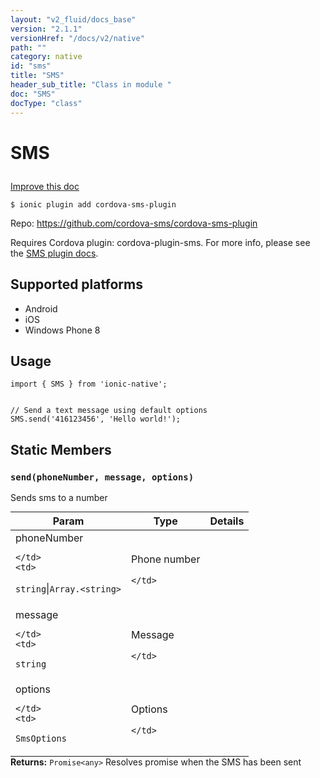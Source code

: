 ```yaml
---
layout: "v2_fluid/docs_base"
version: "2.1.1"
versionHref: "/docs/v2/native"
path: ""
category: native
id: "sms"
title: "SMS"
header_sub_title: "Class in module "
doc: "SMS"
docType: "class"
---
```









<h1 class="api-title">

  
  SMS
  

  

  

</h1>

<a class="improve-v2-docs" href="http://github.com/driftyco/ionic-native/edit/master/src/plugins/sms.ts#L24">
  Improve this doc
</a>





<!-- decorators -->


<pre><code>$ ionic plugin add cordova-sms-plugin</code></pre>
<p>Repo:
  <a href="https://github.com/cordova-sms/cordova-sms-plugin">
    https://github.com/cordova-sms/cordova-sms-plugin
  </a>
</p>

<!-- description -->

<p>Requires Cordova plugin: cordova-plugin-sms. For more info, please see the <a href="https://github.com/cordova-sms/cordova-sms-plugin">SMS plugin docs</a>.</p>


<!-- @platforms tag -->
<h2>Supported platforms</h2>

<ul>
  <li>Android</li>
  
  <li>iOS</li>
  
  <li>Windows Phone 8</li>
  </ul>

<!-- @platforms tag end -->


<!-- @usage tag -->

<h2>Usage</h2>

<pre><code class="lang-typescript">import { SMS } from &#39;ionic-native&#39;;


// Send a text message using default options
SMS.send(&#39;416123456&#39;, &#39;Hello world!&#39;);
</code></pre>




<!-- @property tags -->
<h2>Static Members</h2>
<div id="send"></div>
<h3><code>send(phoneNumber,&nbsp;message,&nbsp;options)</code>
  
</h3>

Sends sms to a number


<table class="table param-table" style="margin:0;">
  <thead>
  <tr>
    <th>Param</th>
    <th>Type</th>
    <th>Details</th>
  </tr>
  </thead>
  <tbody>
  
  <tr>
    <td>
      phoneNumber
      
      
    </td>
    <td>
      
<code>string</code>|<code>Array.&lt;string&gt;</code>
    </td>
    <td>
      <p>Phone number</p>

      
    </td>
  </tr>
  
  <tr>
    <td>
      message
      
      
    </td>
    <td>
      
<code>string</code>
    </td>
    <td>
      <p>Message</p>

      
    </td>
  </tr>
  
  <tr>
    <td>
      options
      
      
    </td>
    <td>
      
<code>SmsOptions</code>
    </td>
    <td>
      <p>Options</p>

      
    </td>
  </tr>
  
  </tbody>
</table>





<div class="return-value" markdown="1">
  <i class="icon ion-arrow-return-left"></i>
  <b>Returns:</b> 
<code>Promise&lt;any&gt;</code> Resolves promise when the SMS has been sent
</div>




<!-- methods on the class -->

<!-- related link --><!-- end content block -->


<!-- end body block -->

